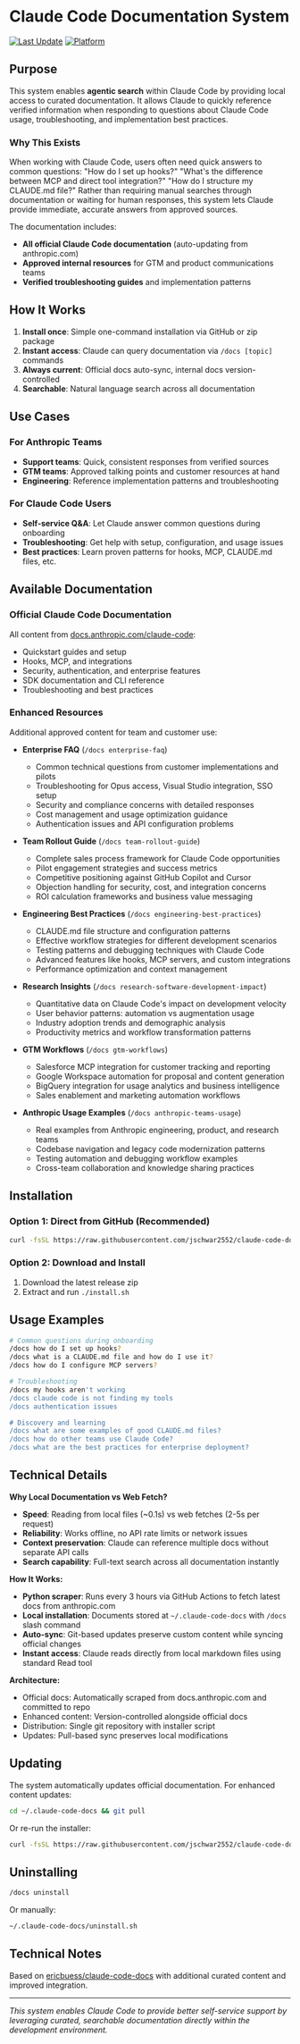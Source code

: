 # Claude Code Documentation System

[![Last Update](https://img.shields.io/github/last-commit/jschwar2552/claude-code-docs/main.svg?label=docs%20updated)](https://github.com/jschwar2552/claude-code-docs/commits/main)
[![Platform](https://img.shields.io/badge/platform-macOS%20%7C%20Linux-blue)](https://claude.ai/code)

## Purpose

This system enables **agentic search** within Claude Code by providing local access to curated documentation. It allows Claude to quickly reference verified information when responding to questions about Claude Code usage, troubleshooting, and implementation best practices.

### Why This Exists

When working with Claude Code, users often need quick answers to common questions: "How do I set up hooks?" "What's the difference between MCP and direct tool integration?" "How do I structure my CLAUDE.md file?" Rather than requiring manual searches through documentation or waiting for human responses, this system lets Claude provide immediate, accurate answers from approved sources.

The documentation includes:
- **All official Claude Code documentation** (auto-updating from anthropic.com)
- **Approved internal resources** for GTM and product communications teams
- **Verified troubleshooting guides** and implementation patterns

## How It Works

1. **Install once**: Simple one-command installation via GitHub or zip package
2. **Instant access**: Claude can query documentation via `/docs [topic]` commands
3. **Always current**: Official docs auto-sync, internal docs version-controlled
4. **Searchable**: Natural language search across all documentation

## Use Cases

### For Anthropic Teams
- **Support teams**: Quick, consistent responses from verified sources
- **GTM teams**: Approved talking points and customer resources at hand
- **Engineering**: Reference implementation patterns and troubleshooting

### For Claude Code Users
- **Self-service Q&A**: Let Claude answer common questions during onboarding
- **Troubleshooting**: Get help with setup, configuration, and usage issues
- **Best practices**: Learn proven patterns for hooks, MCP, CLAUDE.md files, etc.

## Available Documentation

### Official Claude Code Documentation
All content from [docs.anthropic.com/claude-code](https://docs.anthropic.com/en/docs/claude-code):
- Quickstart guides and setup
- Hooks, MCP, and integrations  
- Security, authentication, and enterprise features
- SDK documentation and CLI reference
- Troubleshooting and best practices

### Enhanced Resources
Additional approved content for team and customer use:

- **Enterprise FAQ** (`/docs enterprise-faq`)
  - Common technical questions from customer implementations and pilots
  - Troubleshooting for Opus access, Visual Studio integration, SSO setup
  - Security and compliance concerns with detailed responses
  - Cost management and usage optimization guidance
  - Authentication issues and API configuration problems

- **Team Rollout Guide** (`/docs team-rollout-guide`)
  - Complete sales process framework for Claude Code opportunities
  - Pilot engagement strategies and success metrics
  - Competitive positioning against GitHub Copilot and Cursor
  - Objection handling for security, cost, and integration concerns
  - ROI calculation frameworks and business value messaging

- **Engineering Best Practices** (`/docs engineering-best-practices`)
  - CLAUDE.md file structure and configuration patterns
  - Effective workflow strategies for different development scenarios
  - Testing patterns and debugging techniques with Claude Code
  - Advanced features like hooks, MCP servers, and custom integrations
  - Performance optimization and context management

- **Research Insights** (`/docs research-software-development-impact`)
  - Quantitative data on Claude Code's impact on development velocity
  - User behavior patterns: automation vs augmentation usage
  - Industry adoption trends and demographic analysis
  - Productivity metrics and workflow transformation patterns

- **GTM Workflows** (`/docs gtm-workflows`)
  - Salesforce MCP integration for customer tracking and reporting
  - Google Workspace automation for proposal and content generation
  - BigQuery integration for usage analytics and business intelligence
  - Sales enablement and marketing automation workflows

- **Anthropic Usage Examples** (`/docs anthropic-teams-usage`)
  - Real examples from Anthropic engineering, product, and research teams
  - Codebase navigation and legacy code modernization patterns
  - Testing automation and debugging workflow examples
  - Cross-team collaboration and knowledge sharing practices

## Installation

### Option 1: Direct from GitHub (Recommended)
```bash
curl -fsSL https://raw.githubusercontent.com/jschwar2552/claude-code-docs/main/install.sh | bash
```

### Option 2: Download and Install
1. Download the latest release zip
2. Extract and run `./install.sh`

## Usage Examples

```bash
# Common questions during onboarding
/docs how do I set up hooks?
/docs what is a CLAUDE.md file and how do I use it?
/docs how do I configure MCP servers?

# Troubleshooting
/docs my hooks aren't working
/docs claude code is not finding my tools
/docs authentication issues

# Discovery and learning
/docs what are some examples of good CLAUDE.md files?
/docs how do other teams use Claude Code?
/docs what are the best practices for enterprise deployment?
```

## Technical Details

**Why Local Documentation vs Web Fetch?**
- **Speed**: Reading from local files (~0.1s) vs web fetches (2-5s per request)
- **Reliability**: Works offline, no API rate limits or network issues
- **Context preservation**: Claude can reference multiple docs without separate API calls
- **Search capability**: Full-text search across all documentation instantly

**How It Works:**
- **Python scraper**: Runs every 3 hours via GitHub Actions to fetch latest docs from anthropic.com
- **Local installation**: Documents stored at `~/.claude-code-docs` with `/docs` slash command
- **Auto-sync**: Git-based updates preserve custom content while syncing official changes
- **Instant access**: Claude reads directly from local markdown files using standard Read tool

**Architecture:**
- Official docs: Automatically scraped from docs.anthropic.com and committed to repo
- Enhanced content: Version-controlled alongside official docs
- Distribution: Single git repository with installer script
- Updates: Pull-based sync preserves local modifications

## Updating

The system automatically updates official documentation. For enhanced content updates:

```bash
cd ~/.claude-code-docs && git pull
```

Or re-run the installer:
```bash
curl -fsSL https://raw.githubusercontent.com/jschwar2552/claude-code-docs/main/install.sh | bash
```

## Uninstalling

```bash
/docs uninstall
```

Or manually:
```bash
~/.claude-code-docs/uninstall.sh
```


## Technical Notes

Based on [ericbuess/claude-code-docs](https://github.com/ericbuess/claude-code-docs) with additional curated content and improved integration.


---

*This system enables Claude Code to provide better self-service support by leveraging curated, searchable documentation directly within the development environment.*